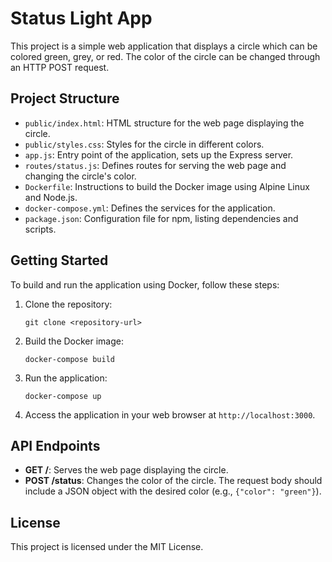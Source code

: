 # Status Light App

This project is a simple web application that displays a circle which can be colored green, grey, or red. The color of the circle can be changed through an HTTP POST request.

## Project Structure

- `public/index.html`: HTML structure for the web page displaying the circle.
- `public/styles.css`: Styles for the circle in different colors.
- `app.js`: Entry point of the application, sets up the Express server.
- `routes/status.js`: Defines routes for serving the web page and changing the circle's color.
- `Dockerfile`: Instructions to build the Docker image using Alpine Linux and Node.js.
- `docker-compose.yml`: Defines the services for the application.
- `package.json`: Configuration file for npm, listing dependencies and scripts.

## Getting Started

To build and run the application using Docker, follow these steps:

1. Clone the repository:
   ```
   git clone <repository-url>
   ```

2. Build the Docker image:
   ```
   docker-compose build
   ```

3. Run the application:
   ```
   docker-compose up
   ```

4. Access the application in your web browser at `http://localhost:3000`.

## API Endpoints

- **GET /**: Serves the web page displaying the circle.
- **POST /status**: Changes the color of the circle. The request body should include a JSON object with the desired color (e.g., `{"color": "green"}`).

## License

This project is licensed under the MIT License.